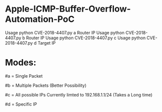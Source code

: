 # Apple-ICMP-Buffer-Overflow-Automation-PoC

Usage python CVE-2018-4407.py a Router IP
Usage python CVE-2018-4407.py b Router IP
Usage python CVE-2018-4407.py c
Usage python CVE-2018-4407.py d Target IP



# Modes:

#a = Single Packet

#b = Multiple Packets (Better Possibility)

#c = All possible IPs Currently limted to 192.168.1.1/24 (Takes a Long time)

#d = Specific IP
